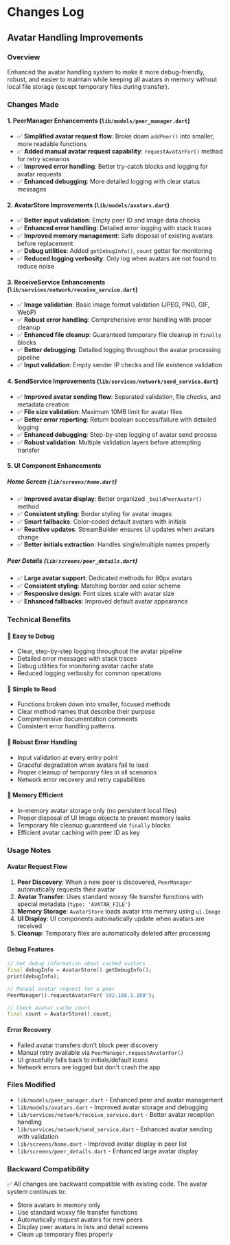 # Changes Log

## Avatar Handling Improvements

### Overview
Enhanced the avatar handling system to make it more debug-friendly, robust, and easier to maintain while keeping all avatars in memory without local file storage (except temporary files during transfer).

### Changes Made

#### 1. **PeerManager Enhancements** (`lib/models/peer_manager.dart`)
- ✅ **Simplified avatar request flow**: Broke down `addPeer()` into smaller, more readable functions
- ✅ **Added manual avatar request capability**: `requestAvatarFor()` method for retry scenarios
- ✅ **Improved error handling**: Better try-catch blocks and logging for avatar requests
- ✅ **Enhanced debugging**: More detailed logging with clear status messages

#### 2. **AvatarStore Improvements** (`lib/models/avatars.dart`)
- ✅ **Better input validation**: Empty peer ID and image data checks
- ✅ **Enhanced error handling**: Detailed error logging with stack traces
- ✅ **Improved memory management**: Safe disposal of existing avatars before replacement
- ✅ **Debug utilities**: Added `getDebugInfo()`, `count` getter for monitoring
- ✅ **Reduced logging verbosity**: Only log when avatars are not found to reduce noise

#### 3. **ReceiveService Enhancements** (`lib/services/network/receive_service.dart`)
- ✅ **Image validation**: Basic image format validation (JPEG, PNG, GIF, WebP)
- ✅ **Robust error handling**: Comprehensive error handling with proper cleanup
- ✅ **Enhanced file cleanup**: Guaranteed temporary file cleanup in `finally` blocks
- ✅ **Better debugging**: Detailed logging throughout the avatar processing pipeline
- ✅ **Input validation**: Empty sender IP checks and file existence validation

#### 4. **SendService Improvements** (`lib/services/network/send_service.dart`)
- ✅ **Improved avatar sending flow**: Separated validation, file checks, and metadata creation
- ✅ **File size validation**: Maximum 10MB limit for avatar files
- ✅ **Better error reporting**: Return boolean success/failure with detailed logging
- ✅ **Enhanced debugging**: Step-by-step logging of avatar send process
- ✅ **Robust validation**: Multiple validation layers before attempting transfer

#### 5. **UI Component Enhancements**

##### Home Screen (`lib/screens/home.dart`)
- ✅ **Improved avatar display**: Better organized `_buildPeerAvatar()` method
- ✅ **Consistent styling**: Border styling for avatar images
- ✅ **Smart fallbacks**: Color-coded default avatars with initials
- ✅ **Reactive updates**: StreamBuilder ensures UI updates when avatars change
- ✅ **Better initials extraction**: Handles single/multiple names properly

##### Peer Details (`lib/screens/peer_details.dart`)
- ✅ **Large avatar support**: Dedicated methods for 80px avatars
- ✅ **Consistent styling**: Matching border and color scheme
- ✅ **Responsive design**: Font sizes scale with avatar size
- ✅ **Enhanced fallbacks**: Improved default avatar appearance

### Technical Benefits

#### 🔧 **Easy to Debug**
- Clear, step-by-step logging throughout the avatar pipeline
- Detailed error messages with stack traces
- Debug utilities for monitoring avatar cache state
- Reduced logging verbosity for common operations

#### 🔧 **Simple to Read**
- Functions broken down into smaller, focused methods
- Clear method names that describe their purpose
- Comprehensive documentation comments
- Consistent error handling patterns

#### 🔧 **Robust Error Handling**
- Input validation at every entry point
- Graceful degradation when avatars fail to load
- Proper cleanup of temporary files in all scenarios
- Network error recovery and retry capabilities

#### 🔧 **Memory Efficient**
- In-memory avatar storage only (no persistent local files)
- Proper disposal of UI Image objects to prevent memory leaks
- Temporary file cleanup guaranteed via `finally` blocks
- Efficient avatar caching with peer ID as key

### Usage Notes

#### Avatar Request Flow
1. **Peer Discovery**: When a new peer is discovered, `PeerManager` automatically requests their avatar
2. **Avatar Transfer**: Uses standard woxxy file transfer functions with special metadata (`type: 'AVATAR_FILE'`)
3. **Memory Storage**: `AvatarStore` loads avatar into memory using `ui.Image`
4. **UI Display**: UI components automatically update when avatars are received
5. **Cleanup**: Temporary files are automatically deleted after processing

#### Debug Features
```dart
// Get debug information about cached avatars
final debugInfo = AvatarStore().getDebugInfo();
print(debugInfo);

// Manual avatar request for a peer
PeerManager().requestAvatarFor('192.168.1.100');

// Check avatar cache count
final count = AvatarStore().count;
```

#### Error Recovery
- Failed avatar transfers don't block peer discovery
- Manual retry available via `PeerManager.requestAvatarFor()`
- UI gracefully falls back to initials/default icons
- Network errors are logged but don't crash the app

### Files Modified
- `lib/models/peer_manager.dart` - Enhanced peer and avatar management
- `lib/models/avatars.dart` - Improved avatar storage and debugging
- `lib/services/network/receive_service.dart` - Better avatar reception handling
- `lib/services/network/send_service.dart` - Enhanced avatar sending with validation
- `lib/screens/home.dart` - Improved avatar display in peer list
- `lib/screens/peer_details.dart` - Enhanced large avatar display

### Backward Compatibility
✅ All changes are backward compatible with existing code. The avatar system continues to:
- Store avatars in memory only
- Use standard woxxy file transfer functions
- Automatically request avatars for new peers
- Display peer avatars in lists and detail screens
- Clean up temporary files properly